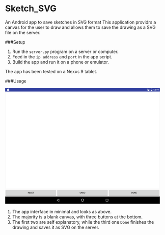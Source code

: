 # Sketch_SVG
An Android app to save sketches in SVG format
This application providrs a canvas for the user to draw and allows them to save the drawing as a SVG file on the server.

###Setup

1. Run the ```server.py``` program on a server or computer.
2. Feed in the ```ip address``` and ```port``` in the app script.
3. Build the app and run it on a phone or emulator.

The app has been tested on a Nexus 9 tablet.

###Usage

![Screenshot](screenshot.png?raw=true "Screenshot")

1. The app interface in minimal and looks as above.
2. The majority is a blank canvas, with three buttons at the bottom.
3. The first two are self explanatory, while the third one ```Done``` finishes the drawing and saves it as SVG on the server.
